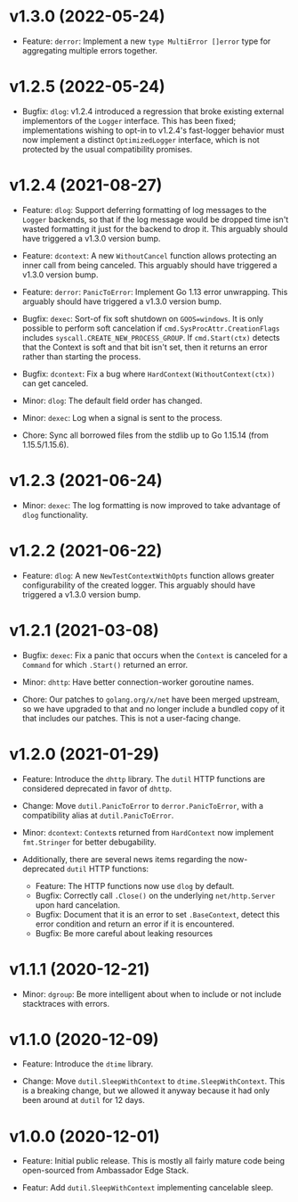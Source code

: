 # v1.3.0 (2022-05-24)

 - Feature: `derror`: Implement a new `type MultiError []error` type
   for aggregating multiple errors together.

# v1.2.5 (2022-05-24)

 - Bugfix: `dlog`: v1.2.4 introduced a regression that broke existing
   external implementors of the `Logger` interface.  This has been
   fixed; implementations wishing to opt-in to v1.2.4's fast-logger
   behavior must now implement a distinct `OptimizedLogger` interface,
   which is not protected by the usual compatibility promises.

# v1.2.4 (2021-08-27)

 - Feature: `dlog`: Support deferring formatting of log messages to
   the `Logger` backends, so that if the log message would be dropped
   time isn't wasted formatting it just for the backend to drop it.
   This arguably should have triggered a v1.3.0 version bump.

 - Feature: `dcontext`: A new `WithoutCancel` function allows
   protecting an inner call from being canceled.  This arguably should
   have triggered a v1.3.0 version bump.

 - Feature: `derror`: `PanicToError`: Implement Go 1.13 error
   unwrapping.  This arguably should have triggered a v1.3.0 version
   bump.

 - Bugfix: `dexec`: Sort-of fix soft shutdown on `GOOS=windows`.  It
   is only possible to perform soft cancelation if
   `cmd.SysProcAttr.CreationFlags` includes
   `syscall.CREATE_NEW_PROCESS_GROUP`.  If `cmd.Start(ctx)` detects
   that the Context is soft and that bit isn't set, then it returns an
   error rather than starting the process.

 - Bugfix: `dcontext`: Fix a bug where
   `HardContext(WithoutContext(ctx))` can get canceled.

 - Minor: `dlog`: The default field order has changed.

 - Minor: `dexec`: Log when a signal is sent to the process.

 - Chore: Sync all borrowed files from the stdlib up to Go 1.15.14
   (from 1.15.5/1.15.6).

# v1.2.3 (2021-06-24)

 - Minor: `dexec`: The log formatting is now improved to take
   advantage of `dlog` functionality.

# v1.2.2 (2021-06-22)

 - Feature: `dlog`: A new `NewTestContextWithOpts` function allows
   greater configurability of the created logger.  This arguably
   should have triggered a v1.3.0 version bump.

# v1.2.1 (2021-03-08)

 - Bugfix: `dexec`: Fix a panic that occurs when the `Context` is
   canceled for a `Command` for which `.Start()` returned an error.

 - Minor: `dhttp`: Have better connection-worker goroutine names.

 - Chore: Our patches to `golang.org/x/net` have been merged upstream,
   so we have upgraded to that and no longer include a bundled copy of
   it that includes our patches.  This is not a user-facing change.

# v1.2.0 (2021-01-29)

 - Feature: Introduce the `dhttp` library.  The `dutil` HTTP functions
   are considered deprecated in favor of `dhttp`.

 - Change: Move `dutil.PanicToError` to `derror.PanicToError`, with a
   compatibility alias at `dutil.PanicToError`.

 - Minor: `dcontext`: `Context`s returned from `HardContext` now
   implement `fmt.Stringer` for better debugability.

 - Additionally, there are several news items regarding the
   now-deprecated `dutil` HTTP functions:

    + Feature: The HTTP functions now use `dlog` by default.
    + Bugfix: Correctly call `.Close()` on the underlying
      `net/http.Server` upon hard cancelation.
    + Bugfix: Document that it is an error to set `.BaseContext`, detect
      this error condition and return an error if it is encountered.
    + Bugfix: Be more careful about leaking resources

# v1.1.1 (2020-12-21)

 - Minor: `dgroup`: Be more intelligent about when to include or not
   include stacktraces with errors.

# v1.1.0 (2020-12-09)

 - Feature: Introduce the `dtime` library.

 - Change: Move `dutil.SleepWithContext` to `dtime.SleepWithContext`.
   This is a breaking change, but we allowed it anyway because it had
   only been around at `dutil` for 12 days.

# v1.0.0 (2020-12-01)

 - Feature: Initial public release.  This is mostly all fairly mature
   code being open-sourced from Ambassador Edge Stack.

 - Featur: Add `dutil.SleepWithContext` implementing cancelable
   sleep.
